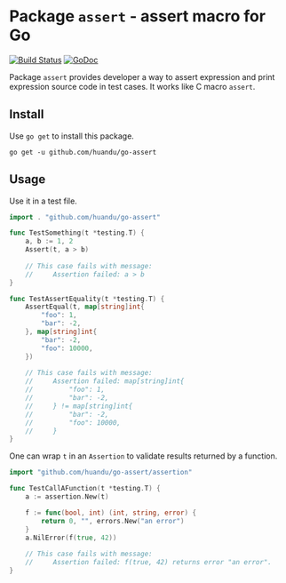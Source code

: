 # Package `assert` - assert macro for Go #

[![Build Status](https://travis-ci.org/huandu/go-assert.svg?branch=master)](https://travis-ci.org/huandu/go-assert)
[![GoDoc](https://godoc.org/github.com/huandu/go-assert?status.svg)](https://godoc.org/github.com/huandu/go-assert)

Package `assert` provides developer a way to assert expression and print expression source code in test cases. It works like C macro `assert`.

## Install ##

Use `go get` to install this package.

    go get -u github.com/huandu/go-assert

## Usage ##

Use it in a test file.

```go
import . "github.com/huandu/go-assert"

func TestSomething(t *testing.T) {
    a, b := 1, 2
    Assert(t, a > b)
    
    // This case fails with message:
    //     Assertion failed: a > b
}

func TestAssertEquality(t *testing.T) {
    AssertEqual(t, map[string]int{
        "foo": 1,
        "bar": -2,
    }, map[string]int{
        "bar": -2,
        "foo": 10000,
    })
    
    // This case fails with message:
    //     Assertion failed: map[string]int{
    //         "foo": 1,
    //         "bar": -2,
    //     } != map[string]int{
    //         "bar": -2,
    //         "foo": 10000,
    //     }
}
```

One can wrap `t` in an `Assertion` to validate results returned by a function.

```go
import "github.com/huandu/go-assert/assertion"

func TestCallAFunction(t *testing.T) {
    a := assertion.New(t)

    f := func(bool, int) (int, string, error) {
        return 0, "", errors.New("an error")
    }
    a.NilError(f(true, 42))
    
    // This case fails with message:
    //     Assertion failed: f(true, 42) returns error "an error".
}
```
